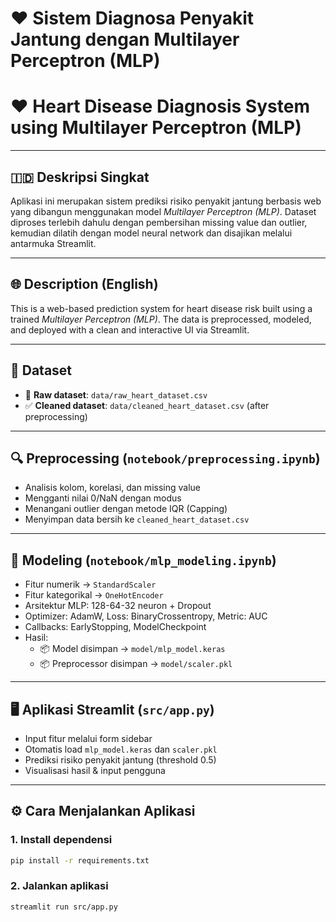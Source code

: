 # ❤️ Sistem Diagnosa Penyakit Jantung dengan Multilayer Perceptron (MLP)
# ❤️ Heart Disease Diagnosis System using Multilayer Perceptron (MLP)

---

## 🇮🇩 Deskripsi Singkat

Aplikasi ini merupakan sistem prediksi risiko penyakit jantung berbasis web yang dibangun menggunakan model *Multilayer Perceptron (MLP)*. Dataset diproses terlebih dahulu dengan pembersihan missing value dan outlier, kemudian dilatih dengan model neural network dan disajikan melalui antarmuka Streamlit.

---

## 🌐 Description (English)

This is a web-based prediction system for heart disease risk built using a trained *Multilayer Perceptron (MLP)*. The data is preprocessed, modeled, and deployed with a clean and interactive UI via Streamlit.

---

## 🧪 Dataset

- 📄 **Raw dataset**: `data/raw_heart_dataset.csv`
- ✅ **Cleaned dataset**: `data/cleaned_heart_dataset.csv` (after preprocessing)

---

## 🔍 Preprocessing (`notebook/preprocessing.ipynb`)

- Analisis kolom, korelasi, dan missing value
- Mengganti nilai 0/NaN dengan modus
- Menangani outlier dengan metode IQR (Capping)
- Menyimpan data bersih ke `cleaned_heart_dataset.csv`

---

## 🧠 Modeling (`notebook/mlp_modeling.ipynb`)

- Fitur numerik → `StandardScaler`
- Fitur kategorikal → `OneHotEncoder`
- Arsitektur MLP: 128-64-32 neuron + Dropout
- Optimizer: AdamW, Loss: BinaryCrossentropy, Metric: AUC
- Callbacks: EarlyStopping, ModelCheckpoint
- Hasil:
  - 📦 Model disimpan → `model/mlp_model.keras`
  - 📦 Preprocessor disimpan → `model/scaler.pkl`

---

## 🖥️ Aplikasi Streamlit (`src/app.py`)

- Input fitur melalui form sidebar
- Otomatis load `mlp_model.keras` dan `scaler.pkl`
- Prediksi risiko penyakit jantung (threshold 0.5)
- Visualisasi hasil & input pengguna

---

## ⚙️ Cara Menjalankan Aplikasi

### 1. Install dependensi

```bash
pip install -r requirements.txt
```

### 2. Jalankan aplikasi

```bash
streamlit run src/app.py
```
